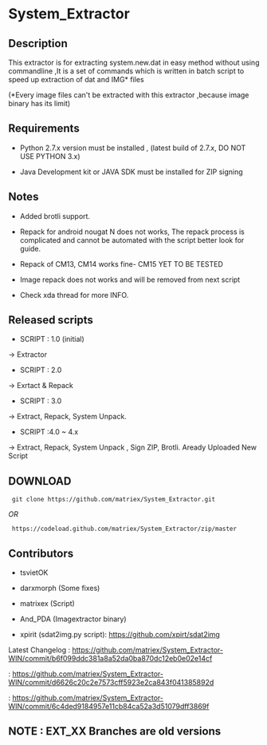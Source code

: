 # System_Extractor

## Description

This extractor is for extracting system.new.dat in easy method without using commandline ,It is a set of commands which is written in batch script to speed up extraction of dat and IMG* files


(*Every image files can't be extracted with this extractor ,because image binary has its limit)


## Requirements

 * Python 2.7.x version must be installed , (latest build of 2.7.x, DO NOT USE PYTHON 3.x)

 * Java Development kit or JAVA SDK must be installed for ZIP signing


## Notes

 * Added brotli support.
 
 * Repack for android nougat N does not works, The repack process is complicated and cannot be automated
   with the script better look for guide.
 
 * Repack of CM13, CM14 works fine- CM15 YET TO BE TESTED 
  
 * Image repack does not works and will be removed from next script 
 
 * Check xda thread for more INFO.

## Released scripts

* SCRIPT : 1.0 (initial)

 -> Extractor
 
* SCRIPT : 2.0

 -> Exrtact & Repack
 
* SCRIPT : 3.0

 -> Extract, Repack, System Unpack.
 
* SCRIPT :4.0 ~ 4.x

 -> Extract, Repack, System Unpack , Sign ZIP, Brotli. 
   Aready Uploaded New Script 
 
 
## DOWNLOAD

     git clone https://github.com/matriex/System_Extractor.git
     
_OR_
                                                     
     https://codeload.github.com/matriex/System_Extractor/zip/master
 
## Contributors
 
- tsvietOK

- darxmorph (Some fixes)
 
- matrixex (Script)

- And_PDA (Imagextractor binary)

- xpirit  (sdat2img.py script): https://github.com/xpirt/sdat2img
 
 Latest Changelog : https://github.com/matriex/System_Extractor-WIN/commit/b6f099ddc381a8a52da0ba870dc12eb0e02e14cf
                 
: https://github.com/matriex/System_Extractor-WIN/commit/d6626c20c2e7573cff5923e2ca843f041385892d
       
: https://github.com/matriex/System_Extractor-WIN/commit/6c4ded9184957e11cb84ca52a3d51079dff3869f

## NOTE : EXT_XX Branches are old versions
